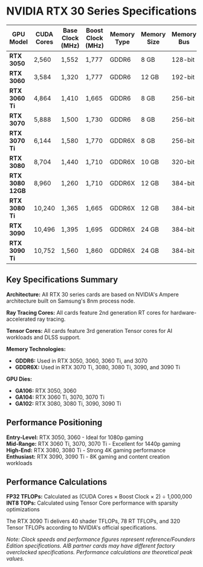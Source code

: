 # NVIDIA RTX 30 Series Specifications

| GPU Model | CUDA Cores | Base Clock (MHz) | Boost Clock (MHz) | Memory Type | Memory Size | Memory Bus | Memory Bandwidth | Tensor Cores | RT Cores |
|-----------|------------|------------------|-------------------|-------------|-------------|------------|------------------|--------------|----------|
| **RTX 3050** | 2,560 | 1,552 | 1,777 | GDDR6 | 8 GB | 128-bit | 224 GB/s | 80 | 20 |
| **RTX 3060** | 3,584 | 1,320 | 1,777 | GDDR6 | 12 GB | 192-bit | 360 GB/s | 112 | 28 |
| **RTX 3060 Ti** | 4,864 | 1,410 | 1,665 | GDDR6 | 8 GB | 256-bit | 448 GB/s | 152 | 38 |
| **RTX 3070** | 5,888 | 1,500 | 1,730 | GDDR6 | 8 GB | 256-bit | 448 GB/s | 184 | 46 |
| **RTX 3070 Ti** | 6,144 | 1,580 | 1,770 | GDDR6X | 8 GB | 256-bit | 608 GB/s | 192 | 48 |
| **RTX 3080** | 8,704 | 1,440 | 1,710 | GDDR6X | 10 GB | 320-bit | 760 GB/s | 272 | 68 |
| **RTX 3080 12GB** | 8,960 | 1,260 | 1,710 | GDDR6X | 12 GB | 384-bit | 912 GB/s | 280 | 70 |
| **RTX 3080 Ti** | 10,240 | 1,365 | 1,665 | GDDR6X | 12 GB | 384-bit | 912 GB/s | 320 | 80 |
| **RTX 3090** | 10,496 | 1,395 | 1,695 | GDDR6X | 24 GB | 384-bit | 936 GB/s | 328 | 82 |
| **RTX 3090 Ti** | 10,752 | 1,560 | 1,860 | GDDR6X | 24 GB | 384-bit | 1,008 GB/s | 336 | 84 |

## Key Specifications Summary

**Architecture:** All RTX 30 series cards are based on NVIDIA's Ampere architecture built on Samsung's 8nm process node.

**Ray Tracing Cores:** All cards feature 2nd generation RT cores for hardware-accelerated ray tracing.

**Tensor Cores:** All cards feature 3rd generation Tensor cores for AI workloads and DLSS support.

**Memory Technologies:**
- **GDDR6:** Used in RTX 3050, 3060, 3060 Ti, and 3070
- **GDDR6X:** Used in RTX 3070 Ti, 3080, 3080 Ti, 3090, and 3090 Ti

**GPU Dies:**
- **GA106:** RTX 3050, 3060
- **GA104:** RTX 3060 Ti, 3070, 3070 Ti  
- **GA102:** RTX 3080, 3080 Ti, 3090, 3090 Ti

## Performance Positioning

**Entry-Level:** RTX 3050, 3060 - Ideal for 1080p gaming  
**Mid-Range:** RTX 3060 Ti, 3070, 3070 Ti - Excellent for 1440p gaming  
**High-End:** RTX 3080, 3080 Ti - Strong 4K gaming performance  
**Enthusiast:** RTX 3090, 3090 Ti - 8K gaming and content creation workloads

## Performance Calculations

**FP32 TFLOPs:** Calculated as (CUDA Cores × Boost Clock × 2) ÷ 1,000,000  
**INT8 TOPs:** Calculated using Tensor Core performance with sparsity optimizations

The RTX 3090 Ti delivers 40 shader TFLOPs, 78 RT TFLOPs, and 320 Tensor TFLOPs according to NVIDIA's official specifications.

*Note: Clock speeds and performance figures represent reference/Founders Edition specifications. AIB partner cards may have different factory overclocked specifications. Performance calculations are theoretical peak values.*